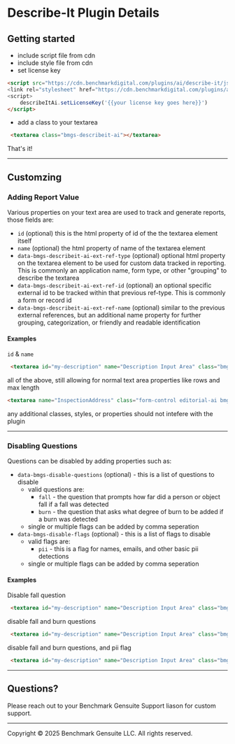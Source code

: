 # Describe-It Plugin Details

## Getting started
- include script file from cdn
- include style file from cdn
- set license key

```html
<script src="https://cdn.benchmarkdigital.com/plugins/ai/describe-it/js/benchmarkgensuite.describe-it-ai.min.umd.js">
<link rel="stylesheet" href="https://cdn.benchmarkdigital.com/plugins/ai/describe-it/css/benchmarkgensuite.describe-it-ai.min.css">
<script>
    describeItAi.setLicenseKey('{{your license key goes here}}')
</script>
```

- add a class to your textarea

```html
 <textarea class="bmgs-describeit-ai"></textarea>
```
That's it!

---

## Customzing
### Adding Report Value
Various properties on your text area are used to track and generate reports, those fields are:

- `id` (optional) this is the html property of id of the the textarea element itself
- `name` (optional) the html property of name of the textarea element
- `data-bmgs-describeit-ai-ext-ref-type` (optional) optional html property on the textarea element to be used for custom data tracked in reporting. This is commonly an application name, form type, or other "grouping" to describe the textarea
- `data-bmgs-describeit-ai-ext-ref-id` (optional) an optional specific external id to be tracked within that previous ref-type. This is commonly a form or record id
- `data-bmgs-describeit-ai-ext-ref-name` (optional) similar to the previous external references, but an additional name property for further grouping, categorization, or friendly and readable identification

#### Examples

`id` & `name`
```html
 <textarea id="my-description" name="Description Input Area" class="bmgs-describeit-ai"></textarea>
```
all of the above, still allowing for normal text area properties like rows and max length
```html
<textarea name="InspectionAddress" class="form-control editorial-ai bmgs-describeit-ai" rows="2" maxlength="1000" id="f8604730-0e4e-46cc-a32c-d9dea296967b" data-bmgs-describeit-ai-ext-ref-type="test-ref-type" data-bmgs-describeit-ai-ext-ref-id="1234" data-bmgs-describeit-ai-ext-ref-name="foobar"></textarea>
```
any additional classes, styles, or properties should not intefere with the plugin

---

### Disabling Questions
Questions can be disabled by adding properties such as:

- `data-bmgs-disable-questions` (optional) - this is a list of questions to disable
    - valid questions are:
        - `fall` - the question that prompts how far did a person or object fall if a fall was detected
        - `burn` - the question that asks what degree of burn to be added if a burn was detected
    - single or multiple flags can be added by comma seperation
- `data-bmgs-disable-flags` (optional) - this is a list of flags to disable
    - valid flags are:
        - `pii` - this is a flag for names, emails, and other basic pii detections
    - single or multiple flags can be added by comma seperation

#### Examples

Disable fall question
```html
 <textarea id="my-description" name="Description Input Area" class="bmgs-describeit-ai" data-bmgs-disable-questions="fall"></textarea>
```
disable fall and burn questions

```html
 <textarea id="my-description" name="Description Input Area" class="bmgs-describeit-ai" data-bmgs-disable-questions="burn,fall" ></textarea>
```

disable fall and burn questions, and pii flag
```html
 <textarea id="my-description" name="Description Input Area" class="bmgs-describeit-ai" data-bmgs-disable-questions="fall,burn" data-bmgs-disable-flags="pii"></textarea>
```

---

## Questions?

Please reach out to your Benchmark Gensuite Support liason for custom support.

---

Copyright © 2025 Benchmark Gensuite LLC. All rights reserved.